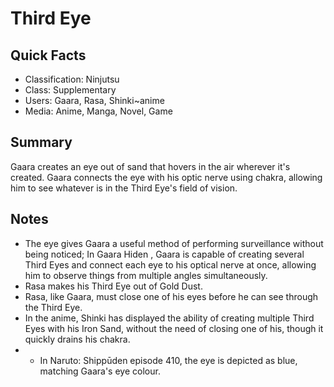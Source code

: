 # Third Eye

## Quick Facts
- Classification: Ninjutsu
- Class: Supplementary
- Users: Gaara, Rasa, Shinki~anime
- Media: Anime, Manga, Novel, Game

## Summary
Gaara creates an eye out of sand that hovers in the air wherever it's created. Gaara connects the eye with his optic nerve using chakra, allowing him to see whatever is in the Third Eye's field of vision.

## Notes
- The eye gives Gaara a useful method of performing surveillance without being noticed; In Gaara Hiden , Gaara is capable of creating several Third Eyes and connect each eye to his optical nerve at once, allowing him to observe things from multiple angles simultaneously.
- Rasa makes his Third Eye out of Gold Dust.
- Rasa, like Gaara, must close one of his eyes before he can see through the Third Eye.
- In the anime, Shinki has displayed the ability of creating multiple Third Eyes with his Iron Sand, without the need of closing one of his, though it quickly drains his chakra.
- * In Naruto: Shippūden episode 410, the eye is depicted as blue, matching Gaara's eye colour.
